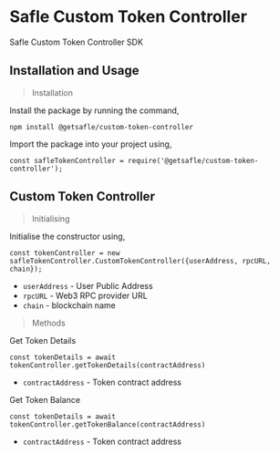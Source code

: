 # **Safle Custom Token Controller**

Safle Custom Token Controller SDK


## **Installation and Usage**

> Installation

Install the package by running the command,

`npm install @getsafle/custom-token-controller`

Import the package into your project using,

`const safleTokenController = require('@getsafle/custom-token-controller');`

## **Custom Token Controller**

> Initialising

Initialise the constructor using,

`const tokenController = new safleTokenController.CustomTokenController({userAddress, rpcURL, chain});`

* `userAddress` - User Public Address
* `rpcURL` - Web3 RPC provider URL
* `chain` - blockchain name

> Methods

Get Token Details

`const tokenDetails = await tokenController.getTokenDetails(contractAddress)`

* `contractAddress` - Token contract address

Get Token Balance

`const tokenDetails = await tokenController.getTokenBalance(contractAddress)`

* `contractAddress` - Token contract address
